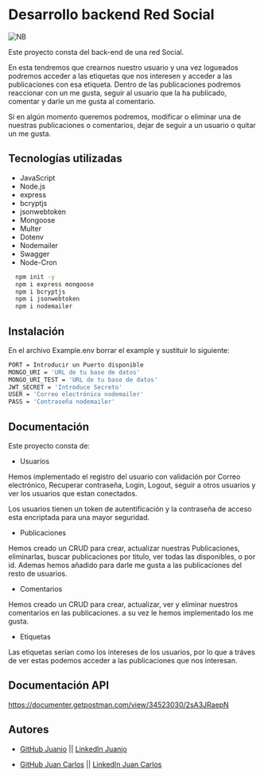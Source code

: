 
# Desarrollo backend Red Social

![NB](https://github.com/JCLLacruz/NeverBoringNetwork/assets/161235632/31c0f7fb-c616-4498-bc8c-cb01b3f8f5ea)


Este proyecto consta del back-end de una red Social.

En esta tendremos que crearnos nuestro usuario y una vez logueados podremos acceder a las etiquetas que nos interesen y acceder a las publicaciones con esa etiqueta.
Dentro de las publicaciones podremos reaccionar con un me gusta, seguir al usuario que la ha publicado, comentar y darle un me gusta al comentario.

Si en algún momento queremos podremos, modificar o eliminar una de nuestras publicaciones o comentarios, dejar de seguir a un usuario o quitar un me gusta.

## Tecnologías utilizadas

- JavaScript
- Node.js
- express
- bcryptjs
- jsonwebtoken
- Mongoose 
- Multer
- Dotenv
- Nodemailer
- Swagger
- Node-Cron

```bash
  npm init -y
  npm i express mongoose
  npm i bcryptjs
  npm i jsonwebtoken
  npm i nodemailer
```


## Instalación

En el archivo Example.env borrar el example y sustituir lo siguiente:

```bash
PORT = Introducir un Puerto disponible
MONGO_URI = 'URL de tu base de datos'
MONGO_URI_TEST = 'URL de tu base de datos'
JWT_SECRET = 'Introduce Secreto'
USER = 'Correo electrónico nodemailer'
PASS = 'Contraseña nodemailer'
```

## Documentación

Este proyecto consta de:

- Usuarios 

Hemos implementado el registro del usuario con validación por Correo electrónico, Recuperar contraseña, Login, Logout, seguir a otros usuarios y ver los usuarios que estan conectados.

Los usuarios tienen un token de autentificación y la contraseña de acceso esta encriptada para una mayor seguridad.

- Publicaciones

Hemos creado un CRUD para crear, actualizar nuestras Publicaciones, eliminarlas, buscar publicaciones por titulo, ver todas las disponibles, o por id.
Ademas hemos añadido para darle me gusta a las publicaciones del resto de usuarios.

- Comentarios

Hemos creado un CRUD para crear, actualizar, ver y eliminar nuestros comentarios en las publicaciones.
a su vez le hemos implementado los me gusta.

- Etiquetas

Las etiquetas serían como los intereses de los usuarios, por lo que a tráves de ver estas podemos acceder a las publicaciones que nos interesan.








## Documentación API

https://documenter.getpostman.com/view/34523030/2sA3JRaepN



## Autores


- [GitHub Juanjo](https://www.github.com/JuanjoSalas) || [LinkedIn Juanjo](https://www.linkedin.com/in/juanjo-salas-jiménez)

- [GitHub Juan Carlos](https://github.com/JCLLacruz) || [LinkedIn Juan Carlos](https://www.linkedin.com/in/juan-carlos-lacruz-lacruz/)

